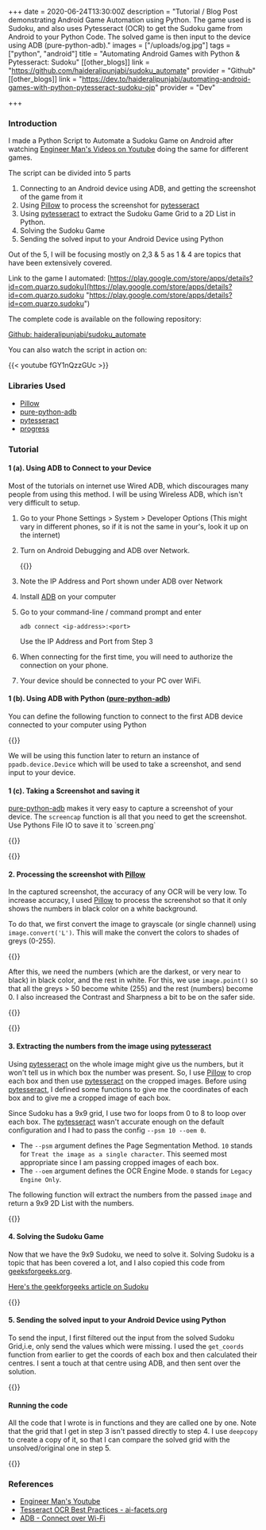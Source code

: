 +++
date = 2020-06-24T13:30:00Z
description = "Tutorial / Blog Post demonstrating Android Game Automation using Python. The game used is Sudoku, and also uses Pytesseract (OCR) to get the Sudoku game from Android to your Python Code. The solved game is then input to the device using ADB (pure-python-adb)."
images = ["/uploads/og.jpg"]
tags = ["python", "android"]
title = "Automating Android Games with Python & Pytesseract: Sudoku"
[[other_blogs]]
link = "https://github.com/haideralipunjabi/sudoku_automate"
provider = "Github"
[[other_blogs]]
link = "https://dev.to/haideralipunjabi/automating-android-games-with-python-pytesseract-sudoku-ojp"
provider = "Dev"

+++
### Introduction

I made a Python Script to Automate a Sudoku Game on Android after watching [Engineer Man's Videos on Youtube](https://www.youtube.com/channel/UCrUL8K81R4VBzm-KOYwrcxQ) doing the same for different games.

The script can be divided into 5 parts

1. Connecting to an Android device using ADB, and getting the screenshot of the game from it
2. Using [Pillow](https://pypi.org/project/Pillow/) to process the screenshot for [pytesseract](https://pypi.org/project/pytesseract/)
3. Using [pytesseract](https://pypi.org/project/pytesseract/) to extract the Sudoku Game Grid to a 2D List in Python.
4. Solving the Sudoku Game
5. Sending the solved input to your Android Device using Python

Out of the 5, I will be focusing mostly on 2,3 & 5 as 1 & 4 are topics that have been extensively covered.

Link to the game I automated: [https://play.google.com/store/apps/details?id=com.quarzo.sudoku](https://play.google.com/store/apps/details?id=com.quarzo.sudoku "https://play.google.com/store/apps/details?id=com.quarzo.sudoku")

The complete code is available on the following repository:

[Github: haideralipunjabi/sudoku_automate](https://github.com/haideralipunjabi/sudoku_automate)

You can also watch the script in action on:

{{< youtube fGY1nQzzGUc >}}

### Libraries Used

* [Pillow](https://pypi.org/project/Pillow/)
* [pure-python-adb](https://pypi.org/project/pure-python-adb/)
* [pytesseract](https://pypi.org/project/pytesseract/)
* [progress](https://pypi.org/project/progress/)

### Tutorial

#### 1 (a). Using ADB to Connect to your Device

Most of the tutorials on internet use Wired ADB, which discourages many people from using this method. I will be using Wireless ADB, which isn't very difficult to setup.

1. Go to your Phone Settings > System > Developer Options (This might vary in different phones, so if it is not the same in your's, look it up on the internet)
2. Turn on Android Debugging and ADB over Network.

   {{<imgur id="zjUIKeF" ext="png" class="image-resp" align="center" title="ADB over Network">}}
3. Note the IP Address and Port shown under ADB over Network
4. Install [ADB](https://developer.android.com/studio/command-line/adb) on your computer
5. Go to your command-line / command prompt and enter

       adb connect <ip-address>:<port>

   Use the IP Address and Port from Step 3
6. When connecting for the first time, you will need to authorize the connection on your phone.
7. Your device should be connected to your PC over WiFi.

#### 1 (b). Using ADB with Python ([pure-python-adb](https://pypi.org/project/pure-python-adb/))

You can define the following function to connect to  the first ADB device connected to your computer using Python

{{<github repo="haideralipunjabi/sudoku_automate" file="adb.py" lang="python" sub_lines="1-10" options="linenos=true">}}

We will be using this function later to return an instance of `ppadb.device.Device` which will be used to take a screenshot, and send input to your device.

#### 1 (c). Taking a Screenshot and saving it

[pure-python-adb](https://pypi.org/project/pure-python-adb/) makes it very easy to capture a screenshot of your device. The `screencap` function is all that you need to get the screenshot. Use Pythons File IO to save it to \`screen.png\`

{{<github repo="haideralipunjabi/sudoku_automate" file="adb.py" lang="python" sub_lines="12-15" options="linenos=true">}}

{{<imgur id="HrtXJUo" ext="png" class="image-resp" align="center" title="Screenshot of Sudoku">}}

#### 2. Processing the screenshot with [Pillow](https://pypi.org/project/Pillow/)

In the captured screenshot, the accuracy of any OCR will be very low. To increase accuracy, I used [Pillow](https://pypi.org/project/Pillow/) to process the screenshot so that it only shows the numbers in black color on a white background.

To do that, we first convert the image to grayscale (or single channel) using `image.convert('L')`. This will make the convert the colors to shades of greys (0-255).

{{<imgur id="IEF2xXo" ext="png" class="image-resp" align="center" title="Grayscale Screenshot of Sudoku">}}

After this, we need the numbers (which are the darkest, or very near to black) in black color, and the rest in white. For this, we use `image.point()`  so that all the greys > 50  become white (255) and the rest (numbers) become 0. I also increased the Contrast and Sharpness a bit to be on the safer side.

{{<imgur id="1rkOOfg" ext="png" class="image-resp" align="center" title="Processed Screenshot of Sudoku">}}

{{<github repo="haideralipunjabi/sudoku_automate" file="automate.py" lang="python" sub_lines="26-31" options="linenos=true">}}

#### 3.  Extracting the numbers from the image using [pytesseract](https://pypi.org/project/pytesseract/)

Using [pytesseract](https://pypi.org/project/pytesseract/) on the whole image might give us the numbers, but it won't tell us in which box the number was present. So, I use [Pillow](https://pypi.org/project/Pillow/) to crop each box and then use [pytesseract](https://pypi.org/project/pytesseract/) on the cropped images. Before using [pytesseract](https://pypi.org/project/pytesseract/), I defined some functions to give me the coordinates of each box and to give me a cropped image of each box.

Since Sudoku has a 9x9 grid, I use two for loops from 0 to 8 to loop over each box. The [pytesseract](https://pypi.org/project/pytesseract/) wasn't accurate enough on the default configuration and I had to pass the config `--psm 10 --oem 0`.

* The `--psm` argument defines the Page Segmentation Method. `10` stands for `Treat the image as a single character`. This seemed most appropriate since I am passing cropped images of each box.
* The `--oem` argument defines the OCR Engine Mode. `0` stands for `Legacy Engine Only`.

The following function will extract the numbers from the passed `image` and return a 9x9 2D List with the numbers.

{{<github repo="haideralipunjabi/sudoku_automate" file="automate.py" lang="python" sub_lines="34-48" options="linenos=true">}}

#### 4. Solving the Sudoku Game

Now that we have the 9x9 Sudoku, we need to solve it. Solving Sudoku is a topic that has been covered a lot, and I also copied this code from [geeksforgeeks.org](https://www.geeksforgeeks.org/ "geeksforgeeks.org/").

[Here's the geekforgeeks article on Sudoku](https://www.geeksforgeeks.org/sudoku-backtracking-7/)

{{<github repo="haideralipunjabi/sudoku_automate" file="sudoku.py" lang="python" options="linenos=true">}}

#### 5. Sending the solved input to your Android Device using Python

To send the input, I first filtered out the input from the solved Sudoku Grid,i.e, only send the values which were missing. I used the `get_coords` function from earlier to get the coords of each box and then calculated their centres. I sent a touch at that centre using ADB, and then sent over the solution.

{{<github repo="haideralipunjabi/sudoku_automate" file="automate.py" lang="python" sub_lines="51-60" options="linenos=true">}}

#### Running the code

All the code that I wrote is in functions and they are called one by one. Note that the grid that I get in step 3 isn't passed directly to step 4. I use `deepcopy` to create a copy of it, so that I can compare the solved grid with the unsolved/original one in step 5.

{{<github repo="haideralipunjabi/sudoku_automate" file="automate.py" lang="python" sub_lines="63-73" options="linenos=true">}}

### References

* [Engineer Man's Youtube](https://www.youtube.com/channel/UCrUL8K81R4VBzm-KOYwrcxQ)
* [Tesseract OCR Best Practices - ai-facets.org](https://ai-facets.org/tesseract-ocr-best-practices/)
* [ADB - Connect over Wi-Fi](https://developer.android.com/studio/command-line/adb#wireless)